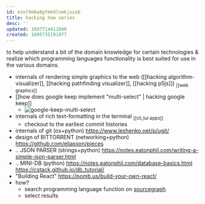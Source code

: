 ```yaml
---
id: ezel9m0a8gfmk9lnmkjuiob
title: hacking how series
desc: ''
updated: 1697714411040
created: 1695735191977
---
```


to help understand a bit of the domain knowledge for certain technologies & realize which programming languages functionality is best suited for use in the various domains.

- internals of rendering simple graphics to the web ([[hacking algorithm-visualizer]], [[hacking pathfinding visualizer]], [[hacking p5js]]) <sub>[[web graphics]]</sub>
- [[how does google keep implement "multi-select" | hacking google keep]]
  - ![google-keep-multi-select](/assets/images/google-keep-multi-select.png)
- internals of rich text-formatting in the terminal <sub>[[cli_tui apps]]</sub>
  - checkout to the earliest commit histories
- internals of git (os+python) https://www.leshenko.net/p/ugit/
- design of BITTORRENT (networking+python) https://github.com/eliasson/pieces
- .. JSON PARSER (strings+python) https://notes.eatonphil.com/writing-a-simple-json-parser.html
- .. MINI-DB (python) https://notes.eatonphil.com/database-basics.html https://cstack.github.io/db_tutorial/
- "Building React" https://pomb.us/build-your-own-react/
- how?
  - search programming language function on [sourcegraph](https://sourcegraph.com/)
  - select results
